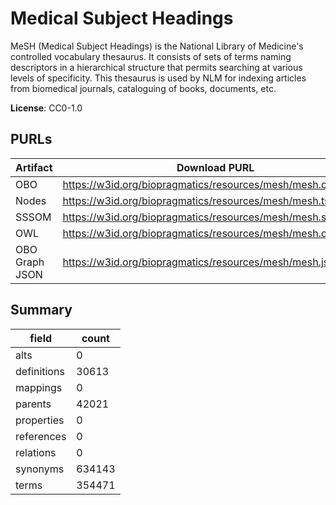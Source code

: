 # Medical Subject Headings

MeSH (Medical Subject Headings) is the National Library of Medicine's controlled vocabulary thesaurus. It consists of sets of terms naming descriptors in a hierarchical structure that permits searching at various levels of specificity. This thesaurus is used by NLM for indexing articles from biomedical journals, cataloguing of books, documents, etc.

**License**: CC0-1.0

## PURLs

| Artifact       | Download PURL                                                | Versioned Download PURL                                           |
|----------------|--------------------------------------------------------------|-------------------------------------------------------------------|
| OBO            | https://w3id.org/biopragmatics/resources/mesh/mesh.obo       | https://w3id.org/biopragmatics/resources/mesh/2024/mesh.obo       |
| Nodes          | https://w3id.org/biopragmatics/resources/mesh/mesh.tsv       | https://w3id.org/biopragmatics/resources/mesh/2024/mesh.tsv       |
| SSSOM          | https://w3id.org/biopragmatics/resources/mesh/mesh.sssom.tsv | https://w3id.org/biopragmatics/resources/mesh/2024/mesh.sssom.tsv |
| OWL            | https://w3id.org/biopragmatics/resources/mesh/mesh.owl.gz    | https://w3id.org/biopragmatics/resources/mesh/2024/mesh.owl.gz    |
| OBO Graph JSON | https://w3id.org/biopragmatics/resources/mesh/mesh.json.gz   | https://w3id.org/biopragmatics/resources/mesh/2024/mesh.json.gz   |

## Summary

| field       |   count |
|-------------|---------|
| alts        |       0 |
| definitions |   30613 |
| mappings    |       0 |
| parents     |   42021 |
| properties  |       0 |
| references  |       0 |
| relations   |       0 |
| synonyms    |  634143 |
| terms       |  354471 |

